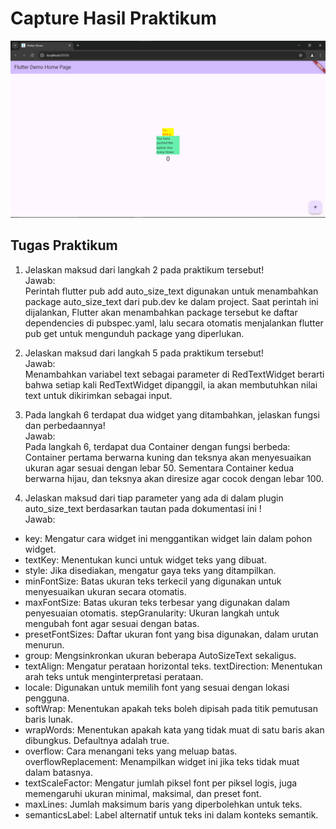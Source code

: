 # Capture Hasil Praktikum
![alt text](image.png)

## Tugas Praktikum
1. Jelaskan maksud dari langkah 2 pada praktikum tersebut!      
Jawab:     
Perintah flutter pub add auto_size_text digunakan untuk menambahkan package auto_size_text dari pub.dev ke dalam project. Saat perintah ini dijalankan, Flutter akan menambahkan package tersebut ke daftar dependencies di pubspec.yaml, lalu secara otomatis menjalankan flutter pub get untuk mengunduh package yang diperlukan.

2. Jelaskan maksud dari langkah 5 pada praktikum tersebut!      
Jawab:     
Menambahkan variabel text sebagai parameter di RedTextWidget berarti bahwa setiap kali RedTextWidget dipanggil, ia akan membutuhkan nilai text untuk dikirimkan sebagai input.

3. Pada langkah 6 terdapat dua widget yang ditambahkan, jelaskan fungsi dan perbedaannya!       
Jawab:      
Pada langkah 6, terdapat dua Container dengan fungsi berbeda: Container pertama berwarna kuning dan teksnya akan menyesuaikan ukuran agar sesuai dengan lebar 50. Sementara Container kedua berwarna hijau, dan teksnya akan diresize agar cocok dengan lebar 100.

4. Jelaskan maksud dari tiap parameter yang ada di dalam plugin auto_size_text berdasarkan tautan pada dokumentasi ini !        
Jawab:      
- key: Mengatur cara widget ini menggantikan widget lain dalam pohon widget.
- textKey: Menentukan kunci untuk widget teks yang dibuat.
- style: Jika disediakan, mengatur gaya teks yang ditampilkan.
- minFontSize: Batas ukuran teks terkecil yang digunakan untuk menyesuaikan ukuran secara otomatis.
- maxFontSize: Batas ukuran teks terbesar yang digunakan dalam penyesuaian otomatis.
stepGranularity: Ukuran langkah untuk mengubah font agar sesuai dengan batas.
- presetFontSizes: Daftar ukuran font yang bisa digunakan, dalam urutan menurun.
- group: Mengsinkronkan ukuran beberapa AutoSizeText sekaligus.
- textAlign: Mengatur perataan horizontal teks.
textDirection: Menentukan arah teks untuk menginterpretasi perataan.
- locale: Digunakan untuk memilih font yang sesuai dengan lokasi pengguna.
- softWrap: Menentukan apakah teks boleh dipisah pada titik pemutusan baris lunak.
- wrapWords: Menentukan apakah kata yang tidak muat di satu baris akan dibungkus. Defaultnya adalah true.
- overflow: Cara menangani teks yang meluap batas.
overflowReplacement: Menampilkan widget ini jika teks tidak muat dalam batasnya.
- textScaleFactor: Mengatur jumlah piksel font per piksel logis, juga memengaruhi ukuran minimal, maksimal, dan preset font.
- maxLines: Jumlah maksimum baris yang diperbolehkan untuk teks.
- semanticsLabel: Label alternatif untuk teks ini dalam konteks semantik.